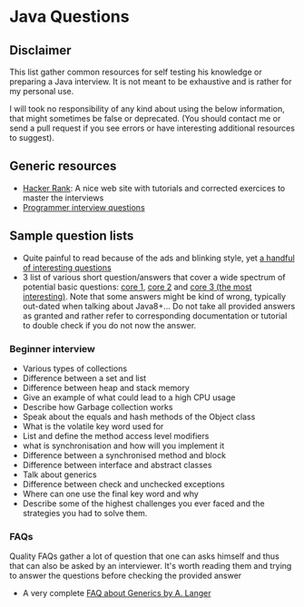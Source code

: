 # Java Questions

## Disclaimer
This list gather common resources for self testing his knowledge or preparing a Java interview. It is not meant to be exhaustive and is rather for my personal use.

I will took no responsibility of any kind about using the below information, that might sometimes be false or deprecated. (You should contact me or send a pull request if you see errors or have interesting additional resources to suggest).


## Generic resources 
- [Hacker Rank](hackerrank.com): A nice web site with tutorials and corrected exercices to master the interviews
- [Programmer interview questions](http://www.programmerinterview.com)

## Sample question lists
- Quite painful to read because of the ads and blinking style, yet [a handful of interesting questions](http://javarevisited.blogspot.de/2015/10/133-java-interview-questions-answers-from-last-5-years.html)
- 3 list of various short question/answers that cover a wide spectrum of potential basic questions:  [core 1](http://net-informations.com/java/cjava/cfaq.htm), [core 2](http://net-informations.com/java/cjava/clfaq.htm) and [core 3 (the most interesting)](http://net-informations.com/java/cjava/c3faq.htm). Note that some answers might be kind of wrong, typically out-dated when talking about Java8+... Do not take all provided answers as granted and rather refer to corresponding documentation or tutorial to double check if you do not now the answer.

### Beginner interview

- Various types of collections
- Difference between a set and list
- Difference between heap and stack memory
- Give an example of what could lead to a high CPU usage
- Describe how Garbage collection works
- Speak about the equals and hash methods of the Object class
- What is the volatile key word used for
- List and define the method access level modifiers 
- what is synchronisation and how will you implement it
- Difference between a synchronised method and block
- Difference between interface and abstract classes
- Talk about generics
- Difference between check and unchecked exceptions 
- Where can one use the final key word and why
- Describe some of the highest challenges you ever faced and the strategies you had to solve them.


### FAQs
Quality FAQs gather a lot of question that one can asks himself and thus that can also be asked by an interviewer. It's worth reading them and trying to answer the questions before checking the provided answer

- A very complete [FAQ about Generics by A. Langer](http://www.angelikalanger.com/GenericsFAQ/JavaGenericsFAQ.html)
